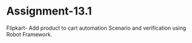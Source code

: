 # Assignment-13.1
Flipkart- Add product to cart automation Scenario and verification using Robot Framework.
